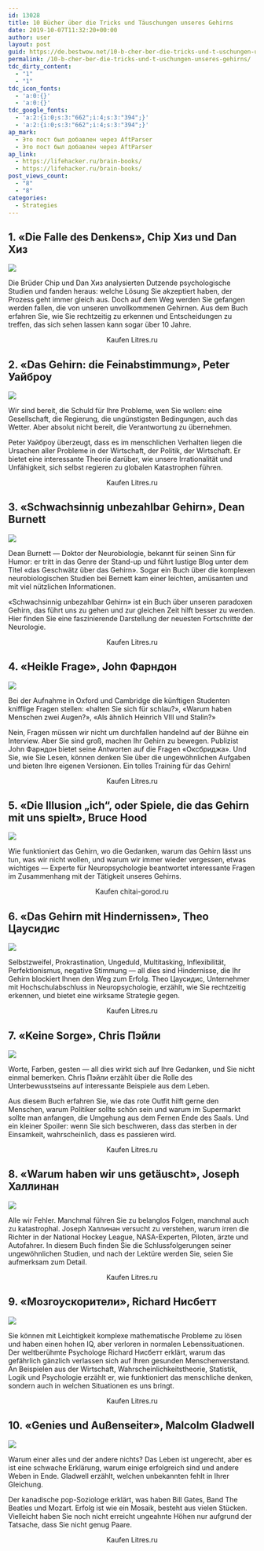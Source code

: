 ```yaml
---
id: 13028
title: 10 Bücher über die Tricks und Täuschungen unseres Gehirns
date: 2019-10-07T11:32:20+00:00
author: user
layout: post
guid: https://de.bestwow.net/10-b-cher-ber-die-tricks-und-t-uschungen-unseres-gehirns/
permalink: /10-b-cher-ber-die-tricks-und-t-uschungen-unseres-gehirns/
tdc_dirty_content:
  - "1"
  - "1"
tdc_icon_fonts:
  - 'a:0:{}'
  - 'a:0:{}'
tdc_google_fonts:
  - 'a:2:{i:0;s:3:"662";i:4;s:3:"394";}'
  - 'a:2:{i:0;s:3:"662";i:4;s:3:"394";}'
ap_mark:
  - Это пост был добавлен через AftParser
  - Это пост был добавлен через AftParser
ap_link:
  - https://lifehacker.ru/brain-books/
  - https://lifehacker.ru/brain-books/
post_views_count:
  - "8"
  - "8"
categories:
  - Strategies
---
```

## 1. «Die Falle des Denkens», Chip Хиз und Dan Хиз

![](https://de.bestwow.net/wp-content/uploads/2019/10/10-knig-ob-ulovkah-i-hitrostyah-nashego-mozga-1.jpg) 

Die Brüder Chip und Dan Хиз analysierten Dutzende psychologische Studien und fanden heraus: welche Lösung Sie akzeptiert haben, der Prozess geht immer gleich aus. Doch auf dem Weg werden Sie gefangen werden fallen, die von unseren unvollkommenen Gehirnen. Aus dem Buch erfahren Sie, wie Sie rechtzeitig zu erkennen und Entscheidungen zu treffen, das sich sehen lassen kann sogar über 10 Jahre.

<p style="text-align: center">
  <span>Kaufen Litres.ru</span>
</p>

## 2. «Das Gehirn: die Feinabstimmung», Peter Уайброу

![](https://de.bestwow.net/wp-content/uploads/2019/10/10-knig-ob-ulovkah-i-hitrostyah-nashego-mozga-2.jpg) 

Wir sind bereit, die Schuld für Ihre Probleme, wen Sie wollen: eine Gesellschaft, die Regierung, die ungünstigsten Bedingungen, auch das Wetter. Aber absolut nicht bereit, die Verantwortung zu übernehmen.

Peter Уайброу überzeugt, dass es im menschlichen Verhalten liegen die Ursachen aller Probleme in der Wirtschaft, der Politik, der Wirtschaft. Er bietet eine interessante Theorie darüber, wie unsere Irrationalität und Unfähigkeit, sich selbst regieren zu globalen Katastrophen führen.

<p style="text-align: center">
  <span>Kaufen Litres.ru</span>
</p>

## 3. «Schwachsinnig unbezahlbar Gehirn», Dean Burnett

![](https://de.bestwow.net/wp-content/uploads/2019/10/10-knig-ob-ulovkah-i-hitrostyah-nashego-mozga-3.jpg) 

Dean Burnett — Doktor der Neurobiologie, bekannt für seinen Sinn für Humor: er tritt in das Genre der Stand-up und führt lustige Blog unter dem Titel «das Geschwätz über das Gehirn». Sogar ein Buch über die komplexen neurobiologischen Studien bei Bernett kam einer leichten, amüsanten und mit viel nützlichen Informationen.

«Schwachsinnig unbezahlbar Gehirn» ist ein Buch über unseren paradoxen Gehirn, das führt uns zu gehen und zur gleichen Zeit hilft besser zu werden. Hier finden Sie eine faszinierende Darstellung der neuesten Fortschritte der Neurologie.

<p style="text-align: center">
  <span>Kaufen Litres.ru</span>
</p>

## 4. «Heikle Frage», John Фарндон

![](https://de.bestwow.net/wp-content/uploads/2019/10/10-knig-ob-ulovkah-i-hitrostyah-nashego-mozga-4.jpg) 

Bei der Aufnahme in Oxford und Cambridge die künftigen Studenten knifflige Fragen stellen: «halten Sie sich für schlau?», «Warum haben Menschen zwei Augen?», «Als ähnlich Heinrich VIII und Stalin?»

Nein, Fragen müssen wir nicht um durchfallen handelnd auf der Bühne ein Interview. Aber Sie sind groß, machen Ihr Gehirn zu bewegen. Publizist John Фарндон bietet seine Antworten auf die Fragen «Оксбриджа». Und Sie, wie Sie Lesen, können denken Sie über die ungewöhnlichen Aufgaben und bieten Ihre eigenen Versionen. Ein tolles Training für das Gehirn!

<p style="text-align: center">
  <span>Kaufen Litres.ru</span>
</p>

## 5. «Die Illusion „ich“, oder Spiele, die das Gehirn mit uns spielt», Bruce Hood

![](https://de.bestwow.net/wp-content/uploads/2019/10/10-knig-ob-ulovkah-i-hitrostyah-nashego-mozga-5.jpg) 

Wie funktioniert das Gehirn, wo die Gedanken, warum das Gehirn lässt uns tun, was wir nicht wollen, und warum wir immer wieder vergessen, etwas wichtiges — Experte für Neuropsychologie beantwortet interessante Fragen im Zusammenhang mit der Tätigkeit unseres Gehirns.

<p style="text-align: center">
  <span>Kaufen chitai-gorod.ru</span>
</p>

## 6. «Das Gehirn mit Hindernissen», Theo Цаусидис

![](https://de.bestwow.net/wp-content/uploads/2019/10/10-knig-ob-ulovkah-i-hitrostyah-nashego-mozga-6.jpg) 

Selbstzweifel, Prokrastination, Ungeduld, Multitasking, Inflexibilität, Perfektionismus, negative Stimmung — all dies sind Hindernisse, die Ihr Gehirn blockiert Ihnen den Weg zum Erfolg. Theo Цаусидис, Unternehmer mit Hochschulabschluss in Neuropsychologie, erzählt, wie Sie rechtzeitig erkennen, und bietet eine wirksame Strategie gegen.

<p style="text-align: center">
  <span>Kaufen Litres.ru</span>
</p>

## 7. «Keine Sorge», Chris Пэйли

![](https://de.bestwow.net/wp-content/uploads/2019/10/10-knig-ob-ulovkah-i-hitrostyah-nashego-mozga-7.jpg) 

Worte, Farben, gesten — all dies wirkt sich auf Ihre Gedanken, und Sie nicht einmal bemerken. Chris Пэйли erzählt über die Rolle des Unterbewusstseins auf interessante Beispiele aus dem Leben.

Aus diesem Buch erfahren Sie, wie das rote Outfit hilft gerne den Menschen, warum Politiker sollte schön sein und warum im Supermarkt sollte man anfangen, die Umgehung aus dem Fernen Ende des Saals. Und ein kleiner Spoiler: wenn Sie sich beschweren, dass das sterben in der Einsamkeit, wahrscheinlich, dass es passieren wird.

<p style="text-align: center">
  <span>Kaufen Litres.ru</span>
</p>

## 8. «Warum haben wir uns getäuscht», Joseph Халлинан

![](https://de.bestwow.net/wp-content/uploads/2019/10/10-knig-ob-ulovkah-i-hitrostyah-nashego-mozga-8.jpg) 

Alle wir Fehler. Manchmal führen Sie zu belanglos Folgen, manchmal auch zu katastrophal. Joseph Халлинан versucht zu verstehen, warum irren die Richter in der National Hockey League, NASA-Experten, Piloten, ärzte und Autofahrer. In diesem Buch finden Sie die Schlussfolgerungen seiner ungewöhnlichen Studien, und nach der Lektüre werden Sie, seien Sie aufmerksam zum Detail.

<p style="text-align: center">
  <span>Kaufen Litres.ru</span>
</p>

## 9. «Мозгоускорители», Richard Нисбетт

![](https://de.bestwow.net/wp-content/uploads/2019/10/10-knig-ob-ulovkah-i-hitrostyah-nashego-mozga-9.jpg) 

Sie können mit Leichtigkeit komplexe mathematische Probleme zu lösen und haben einen hohen IQ, aber verloren in normalen Lebenssituationen. Der weltberühmte Psychologe Richard Нисбетт erklärt, warum das gefährlich gänzlich verlassen sich auf Ihren gesunden Menschenverstand. An Beispielen aus der Wirtschaft, Wahrscheinlichkeitstheorie, Statistik, Logik und Psychologie erzählt er, wie funktioniert das menschliche denken, sondern auch in welchen Situationen es uns bringt.

<p style="text-align: center">
  <span>Kaufen Litres.ru</span>
</p>

## 10. «Genies und Außenseiter», Malcolm Gladwell

![](https://de.bestwow.net/wp-content/uploads/2019/10/10-knig-ob-ulovkah-i-hitrostyah-nashego-mozga-10.jpg) 

Warum einer alles und der andere nichts? Das Leben ist ungerecht, aber es ist eine schwache Erklärung, warum einige erfolgreich sind und andere Weben in Ende. Gladwell erzählt, welchen unbekannten fehlt in Ihrer Gleichung.

Der kanadische pop-Soziologe erklärt, was haben Bill Gates, Band The Beatles und Mozart. Erfolg ist wie ein Mosaik, besteht aus vielen Stücken. Vielleicht haben Sie noch nicht erreicht ungeahnte Höhen nur aufgrund der Tatsache, dass Sie nicht genug Paare.

<p style="text-align: center">
  <span>Kaufen Litres.ru</span>
</p>